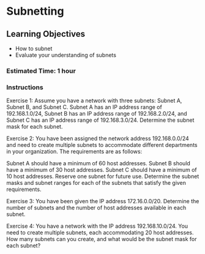 # Subnetting

## Learning Objectives
- How to subnet 
- Evaluate your understanding of subnets

### Estimated Time: 1 hour


### Instructions
Exercise 1:
Assume you have a network with three subnets: Subnet A, Subnet B, and Subnet C. Subnet A has an IP address range of 192.168.1.0/24, Subnet B has an IP address range of 192.168.2.0/24, and Subnet C has an IP address range of 192.168.3.0/24. Determine the subnet mask for each subnet.

Exercise 2:
You have been assigned the network address 192.168.0.0/24 and need to create multiple subnets to accommodate different departments in your organization. The requirements are as follows:

Subnet A should have a minimum of 60 host addresses.
Subnet B should have a minimum of 30 host addresses.
Subnet C should have a minimum of 10 host addresses.
Reserve one subnet for future use.
Determine the subnet masks and subnet ranges for each of the subnets that satisfy the given requirements.

Exercise 3:
You have been given the IP address 172.16.0.0/20. Determine the number of subnets and the number of host addresses available in each subnet.

Exercise 4:
You have a network with the IP address 192.168.10.0/24. You need to create multiple subnets, each accommodating 20 host addresses. How many subnets can you create, and what would be the subnet mask for each subnet?
